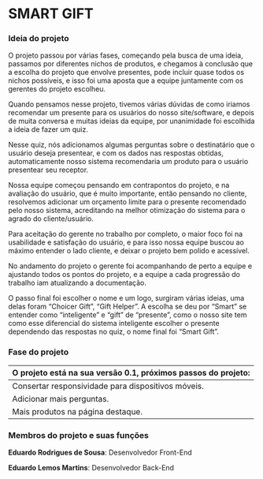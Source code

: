 # SMART GIFT

<h3>Ideia do projeto</h3>

<p>      O projeto passou por várias fases, começando pela busca de uma ideia, passamos por diferentes nichos de produtos, e chegamos à conclusão que a escolha do projeto que envolve presentes, pode incluir quase todos os nichos possíveis, e isso foi uma aposta que a equipe juntamente com os gerentes do projeto escolheu.</p>


<p>      Quando pensamos nesse projeto, tivemos várias dúvidas de como iriamos recomendar um presente para os usuários do nosso site/software, e depois de muita conversa e muitas ideias da equipe, por unanimidade foi escolhida a ideia de fazer um quiz.</p>

<p>      Nesse quiz, nós adicionamos algumas perguntas sobre o destinatário que o usuário deseja presentear, e com os dados nas respostas obtidas, automaticamente nosso sistema recomendaria um produto para o usuário presentear seu receptor.</p>

Nossa equipe começou pensando em contrapontos do projeto, e na avaliação do usuário, que é muito importante, então pensando no cliente, resolvemos adicionar um orçamento limite para o presente recomendado pelo nosso sistema, acreditando na melhor otimização do sistema para o agrado do cliente/usuário.

<P>      Para aceitação do gerente no trabalho por completo, o maior foco foi na usabilidade e satisfação do usuário, e para isso nossa equipe buscou ao máximo entender o lado cliente, e deixar o projeto bem polido e acessível.</P>

<p>      No andamento do projeto o gerente foi acompanhando de perto a equipe e ajustando todos os pontos do projeto, e a equipe a cada progressão do trabalho iam atualizando a documentação.</p>

<p>      O passo final foi escolher o nome e um logo, surgiram várias ideias, uma delas foram “Choicer Gift”, “Gift Helper”. A escolha se deu por “Smart” se entender como “inteligente” e “gift” de “presente”, como o nosso site tem como esse diferencial do sistema inteligente escolher o presente dependendo das respostas no quiz, o nome final foi “Smart Gift”.</p>



<h3>Fase do projeto</h3>

| O projeto está na sua versão 0.1, próximos passos do projeto: |
| ------------------------------------------------------------ |
| Consertar responsividade para dispositivos móveis.           |
| Adicionar mais perguntas.                                    |
| Mais produtos na página destaque.                            |





<h3>Membros do projeto e suas funções</h3>

<p><strong>Eduardo Rodrigues de Sousa</strong>: Desenvolvedor Front-End</p>

<p><strong>Eduardo Lemos Martins</strong>: Desenvolvedor Back-End</p>





